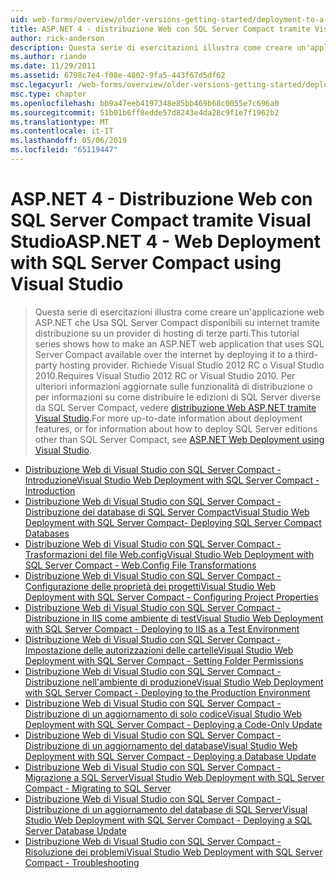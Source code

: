 ```yaml
---
uid: web-forms/overview/older-versions-getting-started/deployment-to-a-hosting-provider/index
title: ASP.NET 4 - distribuzione Web con SQL Server Compact tramite Visual Studio | Microsoft Docs
author: rick-anderson
description: Questa serie di esercitazioni illustra come creare un'applicazione web ASP.NET che Usa SQL Server Compact disponibili su internet tramite distribuzione su un h di terze parti...
ms.author: riande
ms.date: 11/29/2011
ms.assetid: 6798c7e4-f08e-4802-9fa5-443f67d5df62
msc.legacyurl: /web-forms/overview/older-versions-getting-started/deployment-to-a-hosting-provider
msc.type: chapter
ms.openlocfilehash: bb9a47eeb4197348e85bb469b68c0055e7c696a0
ms.sourcegitcommit: 51b01b6ff8edde57d8243e4da28c9f1e7f1962b2
ms.translationtype: MT
ms.contentlocale: it-IT
ms.lasthandoff: 05/06/2019
ms.locfileid: "65119447"
---
```

# <a name="aspnet-4---web-deployment-with-sql-server-compact-using-visual-studio"></a><span data-ttu-id="e1802-103">ASP.NET 4 - Distribuzione Web con SQL Server Compact tramite Visual Studio</span><span class="sxs-lookup"><span data-stu-id="e1802-103">ASP.NET 4 - Web Deployment with SQL Server Compact using Visual Studio</span></span>

> <span data-ttu-id="e1802-104">Questa serie di esercitazioni illustra come creare un'applicazione web ASP.NET che Usa SQL Server Compact disponibili su internet tramite distribuzione su un provider di hosting di terze parti.</span><span class="sxs-lookup"><span data-stu-id="e1802-104">This tutorial series shows how to make an ASP.NET web application that uses SQL Server Compact available over the internet by deploying it to a third-party hosting provider.</span></span> <span data-ttu-id="e1802-105">Richiede Visual Studio 2012 RC o Visual Studio 2010.</span><span class="sxs-lookup"><span data-stu-id="e1802-105">Requires Visual Studio 2012 RC or Visual Studio 2010.</span></span> <span data-ttu-id="e1802-106">Per ulteriori informazioni aggiornate sulle funzionalità di distribuzione o per informazioni su come distribuire le edizioni di SQL Server diverse da SQL Server Compact, vedere [distribuzione Web ASP.NET tramite Visual Studio](../../deployment/visual-studio-web-deployment/introduction.md).</span><span class="sxs-lookup"><span data-stu-id="e1802-106">For more up-to-date information about deployment features, or for information about how to deploy SQL Server editions other than SQL Server Compact, see [ASP.NET Web Deployment using Visual Studio](../../deployment/visual-studio-web-deployment/introduction.md).</span></span>

- [<span data-ttu-id="e1802-107">Distribuzione Web di Visual Studio con SQL Server Compact - Introduzione</span><span class="sxs-lookup"><span data-stu-id="e1802-107">Visual Studio Web Deployment with SQL Server Compact - Introduction</span></span>](deployment-to-a-hosting-provider-introduction-1-of-12.md)
- [<span data-ttu-id="e1802-108">Distribuzione Web di Visual Studio con SQL Server Compact - Distribuzione dei database di SQL Server Compact</span><span class="sxs-lookup"><span data-stu-id="e1802-108">Visual Studio Web Deployment with SQL Server Compact- Deploying SQL Server Compact Databases</span></span>](deployment-to-a-hosting-provider-deploying-sql-server-compact-databases-2-of-12.md)
- [<span data-ttu-id="e1802-109">Distribuzione Web di Visual Studio con SQL Server Compact - Trasformazioni del file Web.config</span><span class="sxs-lookup"><span data-stu-id="e1802-109">Visual Studio Web Deployment with SQL Server Compact - Web.Config File Transformations</span></span>](deployment-to-a-hosting-provider-web-config-file-transformations-3-of-12.md)
- [<span data-ttu-id="e1802-110">Distribuzione Web di Visual Studio con SQL Server Compact - Configurazione delle proprietà dei progetti</span><span class="sxs-lookup"><span data-stu-id="e1802-110">Visual Studio Web Deployment with SQL Server Compact - Configuring Project Properties</span></span>](deployment-to-a-hosting-provider-configuring-project-properties-4-of-12.md)
- [<span data-ttu-id="e1802-111">Distribuzione Web di Visual Studio con SQL Server Compact - Distribuzione in IIS come ambiente di test</span><span class="sxs-lookup"><span data-stu-id="e1802-111">Visual Studio Web Deployment with SQL Server Compact - Deploying to IIS as a Test Environment</span></span>](deployment-to-a-hosting-provider-deploying-to-iis-as-a-test-environment-5-of-12.md)
- [<span data-ttu-id="e1802-112">Distribuzione Web di Visual Studio con SQL Server Compact - Impostazione delle autorizzazioni delle cartelle</span><span class="sxs-lookup"><span data-stu-id="e1802-112">Visual Studio Web Deployment with SQL Server Compact - Setting Folder Permissions</span></span>](deployment-to-a-hosting-provider-setting-folder-permissions-6-of-12.md)
- [<span data-ttu-id="e1802-113">Distribuzione Web di Visual Studio con SQL Server Compact - Distribuzione nell'ambiente di produzione</span><span class="sxs-lookup"><span data-stu-id="e1802-113">Visual Studio Web Deployment with SQL Server Compact - Deploying to the Production Environment</span></span>](deployment-to-a-hosting-provider-deploying-to-the-production-environment-7-of-12.md)
- [<span data-ttu-id="e1802-114">Distribuzione Web di Visual Studio con SQL Server Compact - Distribuzione di un aggiornamento di solo codice</span><span class="sxs-lookup"><span data-stu-id="e1802-114">Visual Studio Web Deployment with SQL Server Compact - Deploying a Code-Only Update</span></span>](deployment-to-a-hosting-provider-deploying-a-code-only-update-8-of-12.md)
- [<span data-ttu-id="e1802-115">Distribuzione Web di Visual Studio con SQL Server Compact - Distribuzione di un aggiornamento del database</span><span class="sxs-lookup"><span data-stu-id="e1802-115">Visual Studio Web Deployment with SQL Server Compact - Deploying a Database Update</span></span>](deployment-to-a-hosting-provider-deploying-a-database-update-9-of-12.md)
- [<span data-ttu-id="e1802-116">Distribuzione Web di Visual Studio con SQL Server Compact - Migrazione a SQL Server</span><span class="sxs-lookup"><span data-stu-id="e1802-116">Visual Studio Web Deployment with SQL Server Compact - Migrating to SQL Server</span></span>](deployment-to-a-hosting-provider-migrating-to-sql-server-10-of-12.md)
- [<span data-ttu-id="e1802-117">Distribuzione Web di Visual Studio con SQL Server Compact - Distribuzione di un aggiornamento del database di SQL Server</span><span class="sxs-lookup"><span data-stu-id="e1802-117">Visual Studio Web Deployment with SQL Server Compact - Deploying a SQL Server Database Update</span></span>](deployment-to-a-hosting-provider-deploying-a-sql-server-database-update-11-of-12.md)
- [<span data-ttu-id="e1802-118">Distribuzione Web di Visual Studio con SQL Server Compact - Risoluzione dei problemi</span><span class="sxs-lookup"><span data-stu-id="e1802-118">Visual Studio Web Deployment with SQL Server Compact - Troubleshooting</span></span>](deployment-to-a-hosting-provider-creating-and-installing-deployment-packages-12-of-12.md)
